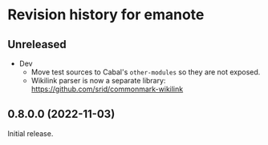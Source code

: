 # Revision history for emanote

## Unreleased

- Dev
  - Move test sources to Cabal's `other-modules` so they are not exposed.
  - Wikilink parser is now a separate library: https://github.com/srid/commonmark-wikilink

## 0.8.0.0 (2022-11-03)

Initial release.